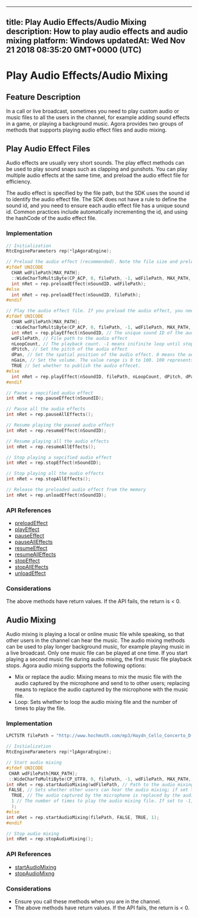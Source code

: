 
---
title: Play Audio Effects/Audio Mixing
description: How to play audio effects and audio mixing
platform: Windows
updatedAt: Wed Nov 21 2018 08:35:20 GMT+0000 (UTC)
---
# Play Audio Effects/Audio Mixing
## Feature Description
In a call or live broadcast, sometimes you need to play custom audio or music files to all the users in the channel, for example adding sound effects in a game, or playing a background music. Agora provides two groups of methods that supports playing audio effect files and audio mixing.

## Play Audio Effect Files

Audio effects are usually very short sounds. The play effect methods can be used to play sound snaps such as clapping and gunshots. You can play multiple audio effects at the same time, and preload the audio effect file for efficiency.

The audio effect is specified by the file path, but the SDK uses the sound id to identify the audio effect file. The SDK does not have a rule to define the sound id, and you need to ensure each audio effect file has a unique sound id. Common practices include automatically incrementing the id, and using the hashCode of the audio effect file.

### Implementation

```c++
// Initialization
RtcEngineParameters rep(*lpAgoraEngine);

// Preload the audio effect (recommended). Note the file size and preload the file before joining the channel.
#ifdef UNICODE
  CHAR wdFilePath[MAX_PATH];
  ::WideCharToMultiByte(CP_ACP, 0, filePath, -1, wdFilePath, MAX_PATH, NULL, NULL);
  int nRet = rep.preloadEffect(nSoundID, wdFilePath);
#else
  int nRet = rep.preloadEffect(nSoundID, filePath);
#endif

// Play the audio effect file. If you preload the audio effect, you need to specify the nSoundID.
#ifdef UNICODE
  CHAR wdFilePath[MAX_PATH];
  ::WideCharToMultiByte(CP_ACP, 0, filePath, -1, wdFilePath, MAX_PATH, NULL, NULL);
  int nRet = rep.playEffect(nSoundID, // The unique sound ID of the audio effect
  wdFilePath, // File path to the audio effect
  nLoopCount, // The playback count. -1 means inifinite loop until stopEffect() or stopAllEffects() is called.
  dPitch, // Set the pitch of the audio effect
  dPan, // Set the spatial position of the audio effect. 0 means the audio effect shows ahead.
  nGain, // Set the volume. The value range is 0 to 100. 100 represents the original volume.
  TRUE // Set whether to publish the audio effecet.
#else
  int nRet = rep.playEffect(nSoundID, filePath, nLoopCount, dPitch, dPan, nGain, TRUE);
#endif

// Pause a sepcified audio effect
int nRet = rep.pauseEffect(nSoundID);

// Pause all the audio effects
int nRet = rep.pauseAllEffects();

// Resume playing the paused audio effect
int nRet = rep.resumeEffect(nSoundID);

// Resume playing all the audio effects
int nRet = rep.resumeAllEffects();

// Stop playing a sepcified audio effect
int nRet = rep.stopEffect(nSoundID);

// Stop playing all the audio effects
int nRet = rep.stopAllEffects();

// Release the preloaded audio effect from the memory
int nRet = rep.unloadEffect(nSoundID);
```

### API References

- [preloadEffect](https://docs.agora.io/en/Interactive%20Broadcast/API%20Reference/cpp/classagora_1_1rtc_1_1_rtc_engine_parameters.html#a61e4eac3b78f2774ef1b22d69bd4e166)
- [playEffect](https://docs.agora.io/en/Interactive%20Broadcast/API%20Reference/cpp/classagora_1_1rtc_1_1_rtc_engine_parameters.html#a26307c09cbbaecee3bd662294a935821)
- [pauseEffect](https://docs.agora.io/en/Interactive%20Broadcast/API%20Reference/cpp/classagora_1_1rtc_1_1_rtc_engine_parameters.html#a75fc09bdd0bd8b2bfe9c47770eb1e928)
- [pauseAllEffects](https://docs.agora.io/en/Interactive%20Broadcast/API%20Reference/cpp/classagora_1_1rtc_1_1_rtc_engine_parameters.html#a98ff58bdd2b8683bd27a1f75694641dc)
- [resumeEffect](https://docs.agora.io/en/Interactive%20Broadcast/API%20Reference/cpp/classagora_1_1rtc_1_1_rtc_engine_parameters.html#adae083a10afd4b316a2071ba8d01ff80)
- [resumeAllEffects](https://docs.agora.io/en/Interactive%20Broadcast/API%20Reference/cpp/classagora_1_1rtc_1_1_rtc_engine_parameters.html#a66dd1578478dd3ca163768d1314cd50a)
- [stopEffect](https://docs.agora.io/en/Interactive%20Broadcast/API%20Reference/cpp/classagora_1_1rtc_1_1_rtc_engine_parameters.html#ab0520529fe0ca4eb56d75ff4468e4a03)
- [stopAllEffects](https://docs.agora.io/en/Interactive%20Broadcast/API%20Reference/cpp/classagora_1_1rtc_1_1_rtc_engine_parameters.html#a7f742bd2262899a90f4a36205995419e)
- [unloadEffect](https://docs.agora.io/en/Interactive%20Broadcast/API%20Reference/cpp/classagora_1_1rtc_1_1_rtc_engine_parameters.html#afd2cc4d59101cef1b5dc9296e604d047)

### Considerations
The above methods have return values. If the API fails, the return is < 0.

## Audio Mixing

Audio mixing is playing a local or online music file while speaking, so that other users in the channel can hear the music. The audio mixing methods can be used to play longer background music, for example playing music in a live broadcast. Only one music file can be played at one time. If you start playing a second music file during audio mixing, the first music file playback stops.
Agora audio mixing supports the following options:

- Mix or replace the audio: Mixing means to mix the music file with the audio captured by the microphone and send to to other users; replacing means to replace the audio captured by the microphone with the music file.
- Loop: Sets whether to loop the audio mixing file and the number of times to play the file.

### Implementation

```c++
LPCTSTR filePath = "http://www.hochmuth.com/mp3/Haydn_Cello_Concerto_D-1.mp3";

// Initialization
RtcEngineParameters rep(*lpAgoraEngine);

// Start audio mixing
#ifdef UNICODE
 CHAR wdFilePath[MAX_PATH];
 ::WideCharToMultiByte(CP_UTF8, 0, filePath, -1, wdFilePath, MAX_PATH, NULL, NULL);
int nRet = rep.startAudioMixing(wdFilePath, // Path to the audio mixing file. Supports online file
 FALSE, // Sets whether other users can hear the audio mixing; if set to true, only the local user can hear the audio mixing.
  TRUE, // The audio captured by the microphone is replaced by the audio mixing file.
  1 // The number of times to play the audio mixing file. If set to -1, the file loops infinitely.
  );
#else
int nRet = rep.startAudioMixing(filePath, FALSE, TRUE, 1);
#endif

// Stop audio mixing
int nRet = rep.stopAudioMixing();
```

### API References

- [startAudioMixing](https://docs.agora.io/en/Interactive%20Broadcast/API%20Reference/cpp/classagora_1_1rtc_1_1_rtc_engine_parameters.html#a13106dd42b618ab9d1a03f7ea1bc4f2f)
- [stopAudioMixng](https://docs.agora.io/en/Interactive%20Broadcast/API%20Reference/cpp/classagora_1_1rtc_1_1_rtc_engine_parameters.html#a1e7955a19257fe8388f79213a1b7ad5b)

### Considerations

- Ensure you call these methods when you are in the channel.
- The above methods have return values. If the API fails, the return is < 0.

